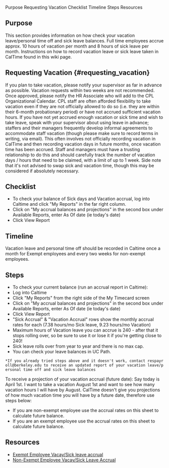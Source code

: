 Purpose Requesting Vacation Checklist Timeline Steps Resources

## Purpose

This section provides information on how check your vacation
leave/personal time off and sick leave balances. Full time employees
accrue approx. 10 hours of vacation per month and 8 hours of sick leave
per month. Instructions on how to record vacation leave or sick leave
taken in CalTime found in this wiki page.

## Requesting Vacation {#requesting_vacation}

If you plan to take vacation, please notify your supervisor as far in
advance as possible. Vacation requests within two weeks are not
recommended. Once approved, please notify the HR Associate who will add
to the CPL Organizational Calendar. CPL staff are often afforded
flexibility to take vacation even if they are not officially allowed to
do so (i.e. they are within their 6-month probationary period) or have
not accrued sufficient vacation hours. If you have not yet accrued
enough vacation or sick time and wish to take leave, speak with your
supervisor about using leave in advance; staffers and their managers
frequently develop informal agreements to accommodate staff vacation
(though please make sure to record terms in writing, via email). This
often involves not officially recording vacation in CalTime and then
recording vacation days in future months, once vacation time has been
accrued. Staff and managers must have a trusting relationship to do this
and should carefully track the number of vacation days / hours that need
to be claimed, with a limit of up to 1 week. Side note that it\'s not
advised to swap sick and vacation time, though this may be considered if
absolutely necessary.

## Checklist

-   To check your balance of Sick days and Vacation accrual, log into
    Caltime and click \"My Reports\" in the far right column.
-   Click on "My accrual balances and projections" in the second box
    under Available Reports, enter As Of date (ie today\'s date)
-   Click View Report

## Timeline

Vacation leave and personal time off should be recorded in Caltime once
a month for Exempt employees and every two weeks for non-exempt
employees.

## Steps

-   To check your current balance (run an accrual report in Caltime):
-   Log into Caltime
-   Click "My Reports" from the right side of the My Timecard screen
-   Click on "My accrual balances and projections" in the second box
    under Available Reports, enter As Of date (ie today\'s date)
-   Click View Report
-   "Sick Accrual" & "Vacation Accrual" rows show the monthly accrual
    rates for each (7.38 hours/mo Sick leave, 9.23 hours/mo Vacation)
-   Maximum hours of Vacation leave you can accrue is 240 - after that
    it stops rolling over, so be sure to use it or lose it if you're
    getting close to 240!
-   Sick leave rolls over from year to year and there is no max cap.
-   You can check your leave balances in UC Path.

`*If you already tried steps above and it doesn't work, contact respayroll@berkeley.edu to receive an updated report of your vacation leave/personal time off and sick leave balances`

To receive a projection of your vacation accrual (future date): Say
today is April 1st. I want to take a vacation August 1st and want to see
how many vacation hours I will have by August. CalTime doesn\'t give you
projections of how much vacation time you will have by a future date,
therefore use steps below:

-   If you are non-exempt employee use the accrual rates on this sheet
    to calculate future balance.
-   If you are an exempt employee use the accrual rates on this sheet to
    calculate future balance.

## Resources

-   [Exempt Employee Vacay/Sick leave
    accrual](https://caltime.berkeley.edu/sites/default/files/exempt_employee_leave_accrual_printable_packet.pdf)
-   [Non-Exempt Employee Vacay/Sick Leave
    Accrual](https://controller.berkeley.edu/sites/default/files/nonexempt_employee_leave_accrual_printable_packet2.pdf)